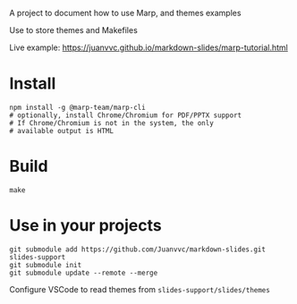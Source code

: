 A project to document how to use Marp, and themes examples

Use to store themes and Makefiles

Live example: <https://juanvvc.github.io/markdown-slides/marp-tutorial.html>

# Install

```
npm install -g @marp-team/marp-cli
# optionally, install Chrome/Chromium for PDF/PPTX support
# If Chrome/Chromium is not in the system, the only
# available output is HTML
```

# Build

```
make
```

# Use in your projects

```
git submodule add https://github.com/Juanvvc/markdown-slides.git slides-support
git submodule init
git submodule update --remote --merge
```

Configure VSCode to read themes from `slides-support/slides/themes`


